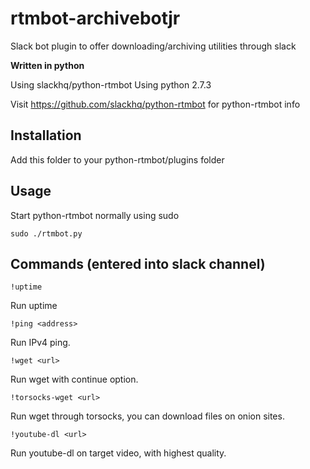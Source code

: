 rtmbot-archivebotjr
================

Slack bot plugin to offer downloading/archiving utilities through slack

**Written in python**

Using slackhq/python-rtmbot
Using python 2.7.3

Visit https://github.com/slackhq/python-rtmbot for python-rtmbot info

## Installation

Add this folder to your python-rtmbot/plugins folder

## Usage

Start python-rtmbot normally using sudo

	sudo ./rtmbot.py

## Commands (entered into slack channel)

	!uptime

Run uptime

	!ping <address>

Run IPv4 ping.

	!wget <url>

Run wget with continue option.

	!torsocks-wget <url>

Run wget through torsocks, you can download files on onion sites.

	!youtube-dl <url>

Run youtube-dl on target video, with highest quality.

